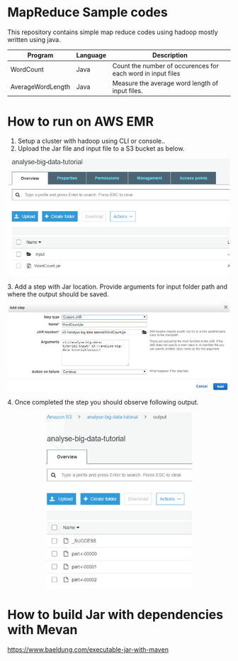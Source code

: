 # MapReduce  Sample  codes
This repository contains simple map reduce codes using hadoop mostly written using java.

| Program           | Language | Description                                                 |
|-------------------|----------|-------------------------------------------------------------|
| WordCount         | Java     | Count the number of occurences for each word in input files |
| AverageWordLength | Java     | Measure the average word length of input files.             |

#  How to run on AWS EMR   

1. Setup a cluster with hadoop using CLI or console..      
2. Upload the Jar file and input file to a S3 bucket as below.      
<p align="center">
  <img src="__Guide__/S3Bucket_WithInputsAndJar_AWS.PNG" width="500" title="S3  Bucket">
</p>
3. Add a step with Jar location. Provide arguments for input folder path and where the output should be saved.
<p align="center">
  <img src="__Guide__/HowToAddStep_AWS.PNG" width="500" title="How to  add step">
</p>
4. Once completed the step you should observe following output.
<p align="center">
  <img src="__Guide__/Output_of_Reducers.PNG" width="330" title="Reducer Output">
</p>

# How to build Jar with dependencies with Mevan
https://www.baeldung.com/executable-jar-with-maven
